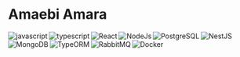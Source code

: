 # Amaebi Amara
<!-- <img align="left" width="47%" src="https://github-readme-stats.vercel.app/api?username=xrp-amaebi&show_icons=true&theme=radical" /> -->

<!-- <img align="left" width="47%" src="https://github-readme-stats.vercel.app/api/top-langs/?username=xrp-amaebi&layout=compact" /> -->
<img alt="javascript" align="left" src="https://img.shields.io/badge/javascript-%23323330.svg?style=for-the-badge&logo=javascript&logoColor=%23F7DF1E" />
<img alt="typescript" align="left" src="https://img.shields.io/badge/typescript-%23007ACC.svg?style=for-the-badge&logo=typescript&logoColor=white" />
<img alt="React" align="left" src="https://img.shields.io/badge/react-61DAFB.svg?style=for-the-badge&logo=react&logoColor=white" />
<img alt="NodeJs" align="left" src="https://img.shields.io/badge/node.js-%2343853D.svg?style=for-the-badge&logo=node-dot-js&logoColor=white" />
<img alt="NestJS" src="https://img.shields.io/badge/nestjs-E0234E.svg?style=for-the-badge&logo=nestjs&logoColor=white" />
<img alt="PostgreSQL" align="left" src="https://img.shields.io/badge/postgresql-316192.svg?style=for-the-badge&logo=postgresql&logoColor=white" />
<img alt="MongoDB" align="left"  src="https://img.shields.io/badge/mongodb-47A248.svg?style=for-the-badge&logo=mongodb&logoColor=white" />
<img alt="TypeORM" align="left" src="https://img.shields.io/badge/typeorm-FF6C37.svg?style=for-the-badge&logo=typeorm&logoColor=white" />
<img alt="RabbitMQ" align="left" src="https://img.shields.io/badge/rabbitmq-FF6600.svg?style=for-the-badge&logo=rabbitmq&logoColor=white" />
<img alt="Docker" align="left" src="https://img.shields.io/badge/docker-2496ED.svg?style=for-the-badge&logo=docker&logoColor=white" />
<!--
<img alt="Go" align="left" src="https://img.shields.io/badge/go-00ADD8.svg?style=for-the-badge&logo=go&logoColor=white" />
<img alt="Dotnet" align="left" src="https://img.shields.io/badge/dotnet-512BD4.svg?style=for-the-badge&logo=dotnet&logoColor=white" />
-->
<!-- Simple icon source from https://simpleicons.org -->
<!-- <img alt="" https://img.shields.io/badge/{technology}-{color}.svg?style=for-the-badge&logo={technology}&logoColor=white /> -->




<!-- # My Posts -->
<!-- BLOG-POST-LIST:START -->
<!-- - [How I built one of the top 20 most used Github Actions](https://www.gautamkrishnar.com/how-i-built-one-of-the-top-20-most-used-github-actions/)
- [Show your latest dev.to posts automatically on your GitHub profile readme](https://dev.to/gautamkrishnar/show-your-latest-dev-to-posts-automatically-in-your-github-profile-readme-3nk8)
- [God Mode in browsers: document.designMode = "on"](https://dev.to/gautamkrishnar/god-mode-in-browsers-document-designmode-on-2pmo)
- [Skipping the Chrome "Your connection is not private" warning](https://dev.to/gautamkrishnar/quickbits-1-skipping-the-chrome-your-connection-is-not-private-warning-4kp1)
- [Microsoft Student Partners – Geek is the new rockstar](https://dev.to/gautamkrishnar/microsoft-student-partners--geek-is-the-new-rockstar) -->
<!-- BLOG-POST-LIST:END -->

<!-- # My Videos -->
<!-- YT_VIDEO_LIST:START -->
<!-- - [TEKKEN PIRATE](https://www.youtube.com/watch?v=Y1wO2QC3-30) -->
<!-- YT_VIDEO_LIST:END -->

